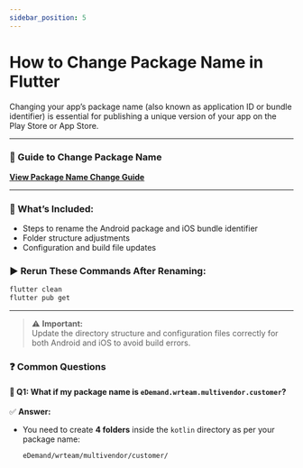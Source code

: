 ```yaml
---
sidebar_position: 5
---
```


# How to Change Package Name in Flutter

Changing your app’s package name (also known as application ID or bundle identifier) is essential for publishing a unique version of your app on the Play Store or App Store.
 
---

### 📘 Guide to Change Package Name  
**[View Package Name Change Guide](https://wrteam-in.github.io/common_app_doc/GeneralSettings/packagename)**

---

### 🔧 What’s Included:
- Steps to rename the Android package and iOS bundle identifier
- Folder structure adjustments
- Configuration and build file updates

### ▶️ Rerun These Commands After Renaming:

```bash
flutter clean
flutter pub get
```

---

> ⚠️ **Important:**  
Update the directory structure and configuration files correctly for both Android and iOS to avoid build errors.


### ❓ Common Questions  

#### 🔹 **Q1: What if my package name is `eDemand.wrteam.multivendor.customer`?**  

✅ **Answer:**  
-   You need to create **4 folders** inside the `kotlin` directory as per your package name:  

    ```
    eDemand/wrteam/multivendor/customer/
    ``` 
